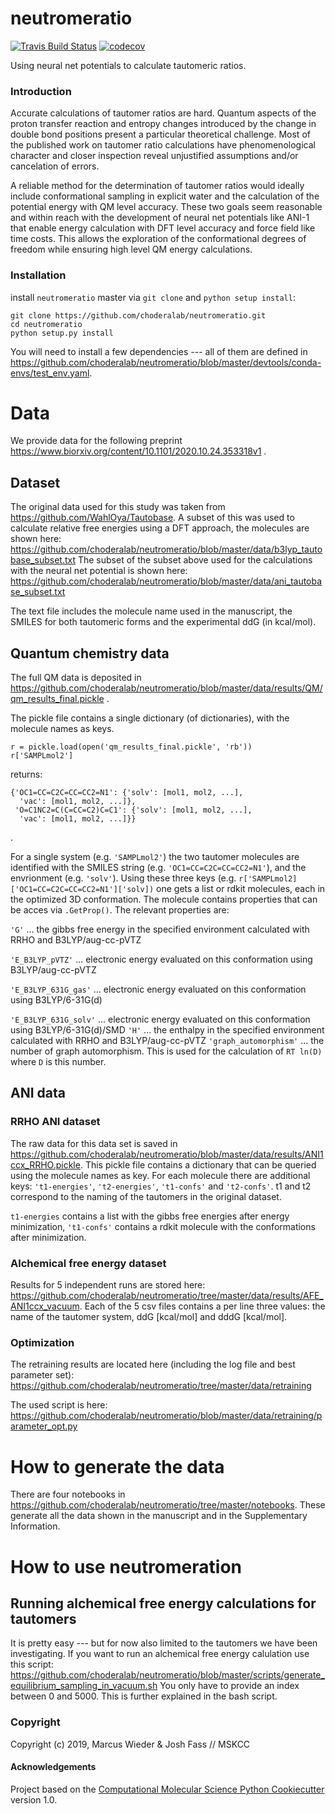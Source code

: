 neutromeratio
==============================
[//]: # (Badges)
[![Travis Build Status](https://travis-ci.org/choderalab/neutromeratio.png)](https://travis-ci.org/choderalab/neutromeratio)
[![codecov](https://codecov.io/gh/choderalab/neutromeratio/branch/master/graph/badge.svg)](https://codecov.io/gh/choderalab/neutromeratio/branch/master)

Using neural net potentials to calculate tautomeric ratios.

### Introduction
Accurate calculations of tautomer ratios are hard. Quantum aspects of the proton transfer reaction and entropy changes introduced by the change in double bond positions present a particular theoretical challenge. Most of the published work on tautomer ratio calculations have phenomenological character and closer inspection reveal unjustified assumptions and/or cancelation of errors.  

A reliable method for the determination of tautomer ratios would ideally include conformational sampling in explicit water and the calculation of the potential energy with QM level accuracy. These two goals seem reasonable and within reach with the development of neural net potentials like ANI-1 that enable energy calculation with DFT level accuracy and force field like time costs. This allows the exploration of the conformational degrees of freedom while ensuring high level QM energy calculations.


### Installation

install `neutromeratio` master via `git clone` and `python setup install`:
```
git clone https://github.com/choderalab/neutromeratio.git
cd neutromeratio
python setup.py install
```

You will need to install a few dependencies --- all of them are defined in https://github.com/choderalab/neutromeratio/blob/master/devtools/conda-envs/test_env.yaml.


# Data

We provide data for the following preprint https://www.biorxiv.org/content/10.1101/2020.10.24.353318v1 .

## Dataset

The original data used for this study was taken from https://github.com/WahlOya/Tautobase. 
A subset of this was used to calculate relative free energies using a DFT approach, the molecules 
are shown here:
https://github.com/choderalab/neutromeratio/blob/master/data/b3lyp_tautobase_subset.txt
The subset of the subset above used for the calculations with the neural net potential is shown here:
https://github.com/choderalab/neutromeratio/blob/master/data/ani_tautobase_subset.txt

The text file includes the molecule name used in the manuscript, the SMILES for both tautomeric forms and the experimental ddG (in kcal/mol).

## Quantum chemistry data

The full QM data is deposited in https://github.com/choderalab/neutromeratio/blob/master/data/results/QM/qm_results_final.pickle .

The pickle file contains a single dictionary (of dictionaries), with the molecule names as keys.
```
r = pickle.load(open('qm_results_final.pickle', 'rb'))
r['SAMPLmol2']
```

returns:

```
{'OC1=CC=C2C=CC=CC2=N1': {'solv': [mol1, mol2, ...],
  'vac': [mol1, mol2, ...]},
 'O=C1NC2=C(C=CC=C2)C=C1': {'solv': [mol1, mol2, ...],
  'vac': [mol1, mol2, ...]}}
``` 
.

For a single system (e.g. `'SAMPLmol2'`) the two tautomer molecules are identified with the SMILES string (e.g. `'OC1=CC=C2C=CC=CC2=N1'`), and the envrionment (e.g. `'solv'`).
Using these three keys (e.g. `r['SAMPLmol2]['OC1=CC=C2C=CC=CC2=N1']['solv])` one gets a list or rdkit molecules, each in the optimized 3D conformation.
The molecule contains properties that can be acces via `.GetProp()`.
The relevant properties are:

`'G'` ... the gibbs free energy in the specified environment calculated with RRHO and B3LYP/aug-cc-pVTZ

`'E_B3LYP_pVTZ'` ... electronic energy evaluated on this conformation using B3LYP/aug-cc-pVTZ

`'E_B3LYP_631G_gas'` ... electronic energy evaluated on this conformation using B3LYP/6-31G(d)

`'E_B3LYP_631G_solv'` ... electronic energy evaluated on this conformation using B3LYP/6-31G(d)/SMD
`'H'` ... the enthalpy in the specified environment calculated with RRHO and B3LYP/aug-cc-pVTZ 
`'graph_automorphism'` ... the number of graph automorphism. This is used for the calculation of `RT ln(D)` where `D` is this number.


## ANI data

### RRHO ANI dataset

The raw data for this data set is saved in https://github.com/choderalab/neutromeratio/blob/master/data/results/ANI1ccx_RRHO.pickle.
This pickle file contains a dictionary that can be queried using the molecule names as key.
For each molecule there are additional keys: `'t1-energies'`, `'t2-energies'`, `'t1-confs'` and `'t2-confs'`.
t1 and t2 correspond to the naming of the tautomers in the original dataset.

``t1-energies`` contains a list with the gibbs free energies after energy minimization,  `'t1-confs'` contains a rdkit molecule with the conformations after minimization.


### Alchemical free energy dataset

Results for 5 independent runs are stored here: https://github.com/choderalab/neutromeratio/tree/master/data/results/AFE_ANI1ccx_vacuum.
Each of the 5 csv files contains a per line three values: the name of the tautomer system, ddG [kcal/mol] and dddG [kcal/mol].

### Optimization

The retraining results are located here (including the log file and best parameter set):
https://github.com/choderalab/neutromeratio/tree/master/data/retraining

The used script is here:
https://github.com/choderalab/neutromeratio/blob/master/data/retraining/parameter_opt.py

# How to generate the data 

There are four notebooks in https://github.com/choderalab/neutromeratio/tree/master/notebooks.
These generate all the data shown in the manuscript and in the Supplementary Information.

# How to use neutromeration


## Running alchemical free energy calculations for tautomers

It is pretty easy --- but for now also limited to the tautomers we have been investigating.
If you want to run an alchemical free energy calulation use this script:
https://github.com/choderalab/neutromeratio/blob/master/scripts/generate_equilibrium_sampling_in_vacuum.sh
You only have to provide an index between 0 and 5000. This is further explained in the bash script. 




### Copyright

Copyright (c) 2019, Marcus Wieder & Josh Fass // MSKCC


#### Acknowledgements
 
Project based on the 
[Computational Molecular Science Python Cookiecutter](https://github.com/molssi/cookiecutter-cms) version 1.0.
